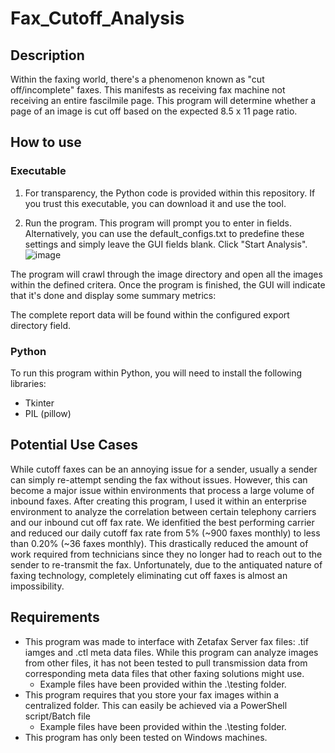 # Fax_Cutoff_Analysis

## Description
Within the faxing world, there's a phenomenon known as "cut off/incomplete" faxes. This manifests as receiving fax machine not receiving an entire fascilmile page. This program will determine whether a page of an image is cut off based on the expected 8.5 x 11 page ratio. 

## How to use

### Executable
1. For transparency, the Python code is provided within this repository. If you trust this executable, you can download it and use the tool. 

2. Run the program. This program will prompt you to enter in fields. Alternatively, you can use the default_configs.txt to predefine these settings and simply leave the GUI fields blank.  Click "Start Analysis". 
![image](https://github.com/acmignona/Fax_Cutoff_Analysis/assets/81653524/5c7134de-05d7-4f80-8e45-ba289662f096)

The program will crawl through the image directory and open all the images within the defined critera. Once the program is finished, the GUI will indicate that it's done and display some summary metrics: 

The complete report data will be found within the configured export directory field. 

### Python
To run this program within Python, you will need to install the following libraries: 
- Tkinter
- PIL (pillow)

## Potential Use Cases
While cutoff faxes can be an annoying issue for a sender, usually a sender can simply re-attempt sending the fax without issues. However, this can become a major issue within environments that process a large volume of inbound faxes. After creating this program, I used it within an enterprise environment to analyze the correlation between certain telephony carriers and our inbound cut off fax rate. We idenfitied the best performing carrier and reduced our daily cutoff fax rate from 5% (~900 faxes monthly) to less than 0.20% (~36 faxes monthly). This drastically reduced the amount of work required from technicians since they no longer had to reach out to the sender to re-transmit the fax. Unfortunately, due to the antiquated nature of faxing technology, completely eliminating cut off faxes is almost an impossibility.

## Requirements
- This program was made to interface with Zetafax Server fax files: .tif iamges and .ctl meta data files. While this program can analyze images from other files, it has not been tested to pull transmission data from corresponding meta data files that other faxing solutions might use. 
  - Example files have been provided within the .\testing folder. 
- This program requires that you store your fax images within a centralized folder. This can easily be achieved via a PowerShell script/Batch file
  - Example files have been provided within the .\testing folder.  
- This program has only been tested on Windows machines.

